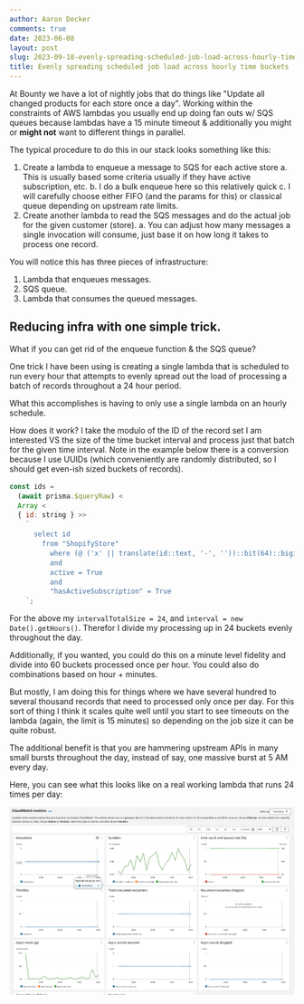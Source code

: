 ```yaml
---
author: Aaron Decker
comments: true
date: 2023-06-08
layout: post
slug: 2023-09-18-evenly-spreading-scheduled-job-load-across-hourly-time-buckets
title: Evenly spreading scheduled job load across hourly time buckets
---
```


At Bounty we have a lot of nightly jobs that do things like "Update all changed products for each store once a day". Working within the constraints of AWS lambdas you usually end up doing fan outs w/ SQS queues because lambdas have a 15 minute timeout & additionally you might or __might not__ want to different things in parallel.

The typical procedure to do this in our stack looks something like this:

1. Create a lambda to enqueue a message to SQS for each active store
   a. This is usually based some criteria usually if they have active subscription, etc.
   b. I do a bulk enqueue here so this relatively quick
   c. I will carefully choose either FIFO (and the params for this) or classical queue depending on upstream rate limits.
2. Create another lambda to read the SQS messages and do the actual job for the given customer (store).
   a. You can adjust how many messages a single invocation will consume, just base it on how long it takes to process one record.

You will notice this has three pieces of infrastructure:

1. Lambda that enqueues messages.
2. SQS queue.
3. Lambda that consumes the queued messages.

## Reducing infra with one simple trick.

What if you can get rid of the enqueue function & the SQS queue?

One trick I have been using is creating a single lambda that is scheduled to run every hour that attempts to evenly spread out the load of processing a batch of records throughout a 24 hour period.

What this accomplishes is having to only use a single lambda on an hourly schedule.

How does it work? I take the modulo of the ID of the record set I am interested VS the size of the time bucket interval and process just that batch for the given time interval. Note in the example below there is a conversion because I use UUIDs (which conveniently are randomly distributed, so I should get even-ish sized buckets of records). 

```javascript
const ids =
  (await prisma.$queryRaw) <
  Array <
  { id: string } >>
    `
      select id
        from "ShopifyStore"
          where (@ ('x' || translate(id::text, '-', ''))::bit(64)::bigint % ${intervalTotalSize}) = ${interval}
          and
          active = True
          and 
          "hasActiveSubscription" = True
    `;
```

For the above my `intervalTotalSize = 24`, and `interval = new Date().getHours()`. Therefor I divide my processing up in 24 buckets evenly throughout the day.

Additionally, if you wanted, you could do this on a minute level fidelity and divide into 60 buckets processed once per hour. You could also do combinations based on hour + minutes.

But mostly, I am doing this for things where we have several hundred to several thousand records that need to processed only once per day. For this sort of thing I think it scales quite well until you start to see timeouts on the lambda (again, the limit is 15 minutes) so depending on the job size it can be quite robust.

The additional benefit is that you are hammering upstream APIs in many small bursts throughout the day, instead of say, one massive burst at 5 AM every day.

Here, you can see what this looks like on a real working lambda that runs 24 times per day:

![image of cloudwatch metrics](/images/blog/aws/cloudwatch-metrics-24hour-scheduled-job-load.png)

